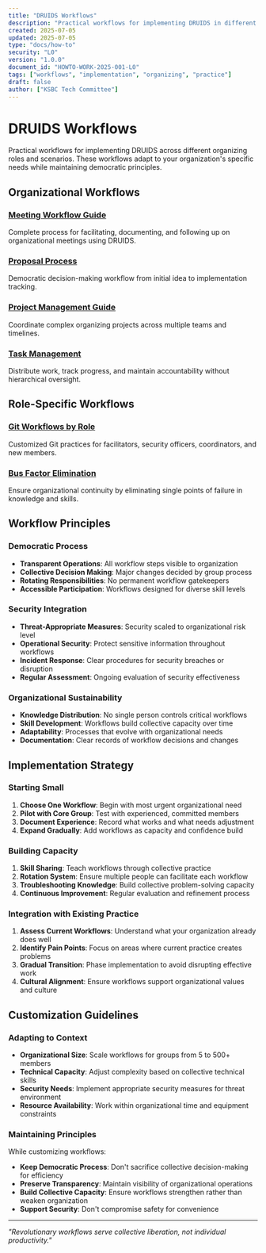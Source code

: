 ```yaml
---
title: "DRUIDS Workflows"
description: "Practical workflows for implementing DRUIDS in different organizing contexts"
created: 2025-07-05
updated: 2025-07-05
type: "docs/how-to"
security: "L0"
version: "1.0.0"
document_id: "HOWTO-WORK-2025-001-L0"
tags: ["workflows", "implementation", "organizing", "practice"]
draft: false
author: ["KSBC Tech Committee"]
---
```


# DRUIDS Workflows

Practical workflows for implementing DRUIDS across different organizing roles and scenarios. These workflows adapt to your organization's specific needs while maintaining democratic principles.

## Organizational Workflows

### [Meeting Workflow Guide](./meeting-workflow-guide.md)
Complete process for facilitating, documenting, and following up on organizational meetings using DRUIDS.

### [Proposal Process](./proposal-process.md)
Democratic decision-making workflow from initial idea to implementation tracking.

### [Project Management Guide](./project-management-guide.md)
Coordinate complex organizing projects across multiple teams and timelines.

### [Task Management](./task-management.md)
Distribute work, track progress, and maintain accountability without hierarchical oversight.

## Role-Specific Workflows

### [Git Workflows by Role](./git-workflows-by-role.md)
Customized Git practices for facilitators, security officers, coordinators, and new members.

### [Bus Factor Elimination](./bus-factor-elimination.md)
Ensure organizational continuity by eliminating single points of failure in knowledge and skills.

## Workflow Principles

### Democratic Process
- **Transparent Operations**: All workflow steps visible to organization
- **Collective Decision Making**: Major changes decided by group process
- **Rotating Responsibilities**: No permanent workflow gatekeepers
- **Accessible Participation**: Workflows designed for diverse skill levels

### Security Integration
- **Threat-Appropriate Measures**: Security scaled to organizational risk level
- **Operational Security**: Protect sensitive information throughout workflows
- **Incident Response**: Clear procedures for security breaches or disruption
- **Regular Assessment**: Ongoing evaluation of security effectiveness

### Organizational Sustainability
- **Knowledge Distribution**: No single person controls critical workflows
- **Skill Development**: Workflows build collective capacity over time
- **Adaptability**: Processes that evolve with organizational needs
- **Documentation**: Clear records of workflow decisions and changes

## Implementation Strategy

### Starting Small
1. **Choose One Workflow**: Begin with most urgent organizational need
2. **Pilot with Core Group**: Test with experienced, committed members
3. **Document Experience**: Record what works and what needs adjustment
4. **Expand Gradually**: Add workflows as capacity and confidence build

### Building Capacity
1. **Skill Sharing**: Teach workflows through collective practice
2. **Rotation System**: Ensure multiple people can facilitate each workflow
3. **Troubleshooting Knowledge**: Build collective problem-solving capacity
4. **Continuous Improvement**: Regular evaluation and refinement process

### Integration with Existing Practice
1. **Assess Current Workflows**: Understand what your organization already does well
2. **Identify Pain Points**: Focus on areas where current practice creates problems
3. **Gradual Transition**: Phase implementation to avoid disrupting effective work
4. **Cultural Alignment**: Ensure workflows support organizational values and culture

## Customization Guidelines

### Adapting to Context
- **Organizational Size**: Scale workflows for groups from 5 to 500+ members
- **Technical Capacity**: Adjust complexity based on collective technical skills
- **Security Needs**: Implement appropriate security measures for threat environment
- **Resource Availability**: Work within organizational time and equipment constraints

### Maintaining Principles
While customizing workflows:
- **Keep Democratic Process**: Don't sacrifice collective decision-making for efficiency
- **Preserve Transparency**: Maintain visibility of organizational operations
- **Build Collective Capacity**: Ensure workflows strengthen rather than weaken organization
- **Support Security**: Don't compromise safety for convenience

---

*"Revolutionary workflows serve collective liberation, not individual productivity."*